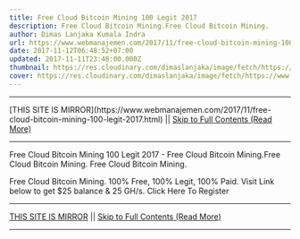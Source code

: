 ```yaml
---
title: Free Cloud Bitcoin Mining 100 Legit 2017
description: Free Cloud Bitcoin Mining.Free Cloud Bitcoin Mining.
author: Dimas Lanjaka Kumala Indra
url: https://www.webmanajemen.com/2017/11/free-cloud-bitcoin-mining-100-legit-2017.html
date: 2017-11-12T06:48:52+07:00
updated: 2017-11-11T23:48:00.000Z
thumbnail: https://res.cloudinary.com/dimaslanjaka/image/fetch/https://www.bitkonga.com/wp-content/uploads/2016/12/Bitcoin-cloud-mining.jpg
cover: https://res.cloudinary.com/dimaslanjaka/image/fetch/https://www.bitkonga.com/wp-content/uploads/2016/12/Bitcoin-cloud-mining.jpg
---
```


<hr/> [THIS SITE IS MIRROR](https://www.webmanajemen.com/2017/11/free-cloud-bitcoin-mining-100-legit-2017.html) || <a href="https://www.webmanajemen.com/2017/11/free-cloud-bitcoin-mining-100-legit-2017.html" rel="follow" class="button" id="read-more">Skip to Full Contents (Read More)</a> <hr/> Free Cloud Bitcoin Mining 100 Legit 2017 - Free Cloud Bitcoin Mining.Free Cloud Bitcoin Mining. Free Cloud Bitcoin Mining.

Free Cloud Bitcoin Mining. 
100% Free, 100% Legit, 100% Paid. 
Visit Link below to get $25 balance & 25 GH/s. 
Click Here To Register <hr/> [THIS SITE IS MIRROR](https://www.webmanajemen.com/2017/11/free-cloud-bitcoin-mining-100-legit-2017.html) || <a href="https://www.webmanajemen.com/2017/11/free-cloud-bitcoin-mining-100-legit-2017.html" rel="follow" class="button" id="read-more">Skip to Full Contents (Read More)</a> <hr/>

<script>
    if (location.host.includes('dimaslanjaka12')) {
      location.replace('https://www.webmanajemen.com/2017/11/free-cloud-bitcoin-mining-100-legit-2017.html');
    }
  </script>